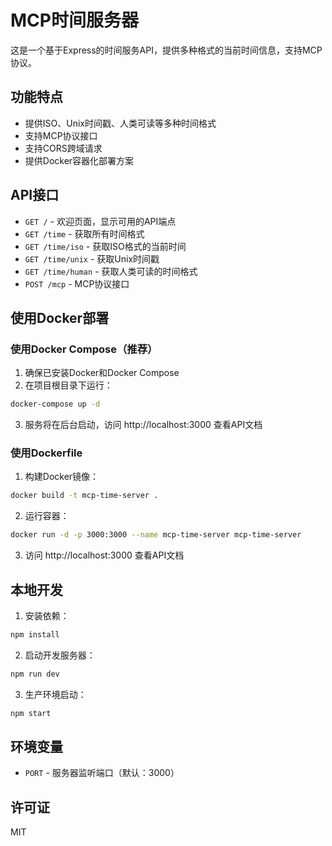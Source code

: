 # MCP时间服务器

这是一个基于Express的时间服务API，提供多种格式的当前时间信息，支持MCP协议。

## 功能特点

- 提供ISO、Unix时间戳、人类可读等多种时间格式
- 支持MCP协议接口
- 支持CORS跨域请求
- 提供Docker容器化部署方案

## API接口

- `GET /` - 欢迎页面，显示可用的API端点
- `GET /time` - 获取所有时间格式
- `GET /time/iso` - 获取ISO格式的当前时间
- `GET /time/unix` - 获取Unix时间戳
- `GET /time/human` - 获取人类可读的时间格式
- `POST /mcp` - MCP协议接口

## 使用Docker部署

### 使用Docker Compose（推荐）

1. 确保已安装Docker和Docker Compose
2. 在项目根目录下运行：

```bash
docker-compose up -d
```

3. 服务将在后台启动，访问 http://localhost:3000 查看API文档

### 使用Dockerfile

1. 构建Docker镜像：

```bash
docker build -t mcp-time-server .
```

2. 运行容器：

```bash
docker run -d -p 3000:3000 --name mcp-time-server mcp-time-server
```

3. 访问 http://localhost:3000 查看API文档

## 本地开发

1. 安装依赖：

```bash
npm install
```

2. 启动开发服务器：

```bash
npm run dev
```

3. 生产环境启动：

```bash
npm start
```

## 环境变量

- `PORT` - 服务器监听端口（默认：3000）

## 许可证

MIT